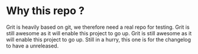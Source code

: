 # Why this repo ?

Grit is heavily based on git, we therefore need a real repo for testing.
Grit is still awesome as it will enable this project to go up.
Grit is still awesome as it will enable this project to go up.
Still in a hurry, this one is for the changelog to have a unreleased.